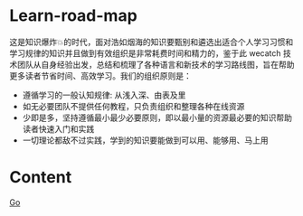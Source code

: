 # Learn-road-map

这是知识爆炸💥的时代，面对浩如烟海的知识要甄别和遴选出适合个人学习习惯和学习规律的知识并且做到有效组织是非常耗费时间和精力的，鉴于此 wecatch 技术团队从自身经验出发，总结和梳理了各种语言和新技术的学习路线图，旨在帮助更多读者节省时间、高效学习。我们的组织原则是：

- 遵循学习的一般认知规律: 从浅入深、由表及里
- 如无必要团队不提供任何教程，只负责组织和整理各种在线资源
- 少即是多，坚持遵循最小最少必要原则，即以最小量的资源最必要的知识帮助读者快速入门和实践
- 一切理论都敌不过实践，学到的知识要能做到可以用、能够用、马上用

# Content

[Go](go.md)
